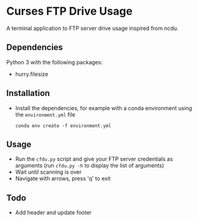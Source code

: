 # Curses FTP Drive Usage

A terminal application to FTP server drive usage inspired from ncdu.

## Dependencies

Python 3 with the following packages:

*   hurry.filesize

## Installation

*   Install the dependencies, for example with a conda environment using the `environment.yml` file

    `conda env create -f environment.yml`

## Usage

*   Run the `cfdu.py` script and give your FTP server credentials as arguments
    (run `cfdu.py -h` to display the list of arguments)
*   Wait until scanning is over
*   Navigate with arrows, press 'q' to exit

## Todo

*   Add header and update footer
